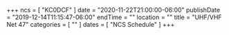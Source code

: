 +++
ncs = [ "KC0DCF" ]
date = "2020-11-22T21:00:00-06:00"
publishDate = "2019-12-14T11:15:47-06:00"
endTime = ""
location = ""
title = "UHF/VHF Net 47"
categories = [ "" ]
dates = [ "NCS Schedule" ]
+++

